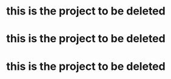 # this is the project to be deleted
# this is the project to be deleted
# this is the project to be deleted